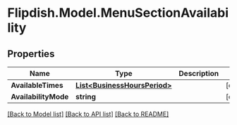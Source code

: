 # Flipdish.Model.MenuSectionAvailability
## Properties

Name | Type | Description | Notes
------------ | ------------- | ------------- | -------------
**AvailableTimes** | [**List&lt;BusinessHoursPeriod&gt;**](BusinessHoursPeriod.md) |  | [optional] 
**AvailabilityMode** | **string** |  | [optional] 

[[Back to Model list]](../README.md#documentation-for-models) [[Back to API list]](../README.md#documentation-for-api-endpoints) [[Back to README]](../README.md)

